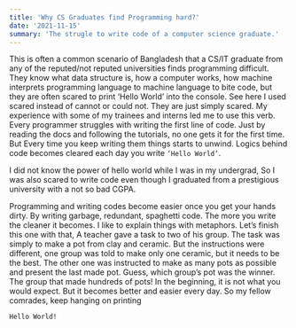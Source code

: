 ```yaml
---
title: 'Why CS Graduates find Programming hard?'
date: '2021-11-15'
summary: 'The strugle to write code of a computer science graduate.'
---
```


This is often a common scenario of Bangladesh that a CS/IT graduate from any of the reputed/not reputed universities finds programming difficult. They know what data structure is, how a computer works, how machine interprets programming language to machine language to bite code, but they are often scared to print ‘Hello World’ into the console.
See here I used scared instead of cannot or could not. They are just simply scared. My experience with some of my trainees and interns led me to use this verb. Every programmer struggles with writing the first line of code. Just by reading the docs and following the tutorials, no one gets it for the first time. But Every time you keep writing them things starts to unwind. Logics behind code becomes cleared each day you write ``‘Hello World’``.

I did not know the power of hello world while I was in my undergrad, So I was also scared to write code even though I graduated from a prestigious university with a not so bad CGPA.

Programming and writing codes become easier once you get your hands dirty. By writing garbage, redundant, spaghetti code. The more you write the cleaner it becomes. I like to explain things with metaphors. Let’s finish this one with that,
A teacher gave a task to two of his group. The task was simply to make a pot from clay and ceramic. But the instructions were different, one group was told to make only one ceramic, but it needs to be the best. The other one was instructed to make as many pots as possible and present the last made pot. Guess, which group’s pot was the winner.
The group that made hundreds of pots! In the beginning, it is not what you would expect. But it becomes better and easier every day. So my fellow comrades, keep hanging on printing 

``Hello World!``
